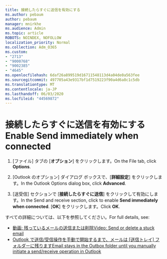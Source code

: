 ```yaml
---
title: 接続したらすぐに送信を有効にする
ms.author: pebaum
author: pebaum
manager: mnirkhe
ms.audience: Admin
ms.topic: article
ROBOTS: NOINDEX, NOFOLLOW
localization_priority: Normal
ms.collection: Adm_O365
ms.custom:
- "2713"
- "9000768"
- "9002385"
- "4645"
ms.openlocfilehash: 6daf26a899519d16711548113d4a04de0a563fee
ms.sourcegitcommit: 497705a43e9317bf1d7519223f90a4d6a8c1c5db
ms.translationtype: MT
ms.contentlocale: ja-JP
ms.lasthandoff: 06/03/2020
ms.locfileid: "44569872"
---
```

# <a name="enable-send-immediately-when-connected"></a><span data-ttu-id="c773f-102">接続したらすぐに送信を有効にする</span><span class="sxs-lookup"><span data-stu-id="c773f-102">Enable Send immediately when connected</span></span>
 
1. <span data-ttu-id="c773f-103">[ファイル] タブの [**オプション**] をクリックします。</span><span class="sxs-lookup"><span data-stu-id="c773f-103">On the File tab, click **Options**.</span></span>

2. <span data-ttu-id="c773f-104">[Outlook のオプション] ダイアログ ボックスで、[**詳細設定**] をクリックします。</span><span class="sxs-lookup"><span data-stu-id="c773f-104">In the Outlook Options dialog box, click **Advanced**.</span></span>

3. <span data-ttu-id="c773f-105">[送受信] セクションで [**接続したらすぐに送信**] をクリックして有効にします。</span><span class="sxs-lookup"><span data-stu-id="c773f-105">In the Send and receive section, click to enable **Send immediately when connected**.</span></span> <span data-ttu-id="c773f-106">[**OK**] をクリックします。</span><span class="sxs-lookup"><span data-stu-id="c773f-106">Click **OK**.</span></span>

<span data-ttu-id="c773f-107">すべての詳細については、以下を参照してください。</span><span class="sxs-lookup"><span data-stu-id="c773f-107">For full details, see:</span></span>
- [<span data-ttu-id="c773f-108">動画: 残っているメールの送信または削除</span><span class="sxs-lookup"><span data-stu-id="c773f-108">Video: Send or delete a stuck email</span></span>](https://support.office.com/article/Video-Send-or-delete-an-email-stuck-in-your-outbox-26d5d34a-4e5f-444a-a9e8-44db04a94dec) 
- <span data-ttu-id="c773f-109">[Outlook で送信/受信操作を手動で開始するまで、メールは [送信トレイ] フォルダーに残ります](https://support.microsoft.com/help/2797572/email-stays-in-the-outbox-folder-until-you-manually-initiate-a-send-re)</span><span class="sxs-lookup"><span data-stu-id="c773f-109">[Email stays in the Outbox folder until you manually initiate a send/receive operation in Outlook](https://support.microsoft.com/help/2797572/email-stays-in-the-outbox-folder-until-you-manually-initiate-a-send-re)</span></span>
